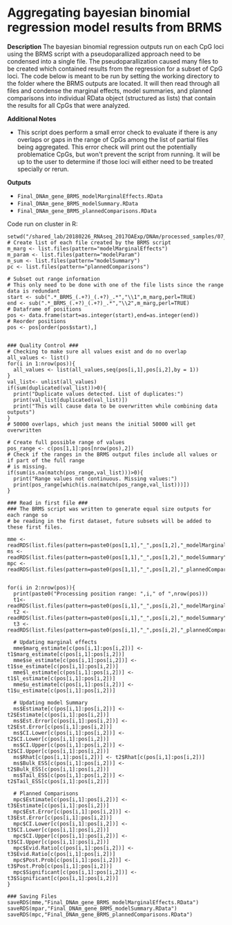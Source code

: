 # Aggregating bayesian binomial regression model results from BRMS

**Description**
The bayesian binomial regression outputs run on each CpG loci using the BRMS script with a pseudoparallized approach need to be condensed into a single file. The pseudoparallization caused many files to be created which contained results from the regression for a subset of CpG loci. The code below is meant to be run by setting the working directory to the folder where the BRMS outputs are located. It will then read through all files and condense the marginal effects, model summaries, and planned comparisons into individual RData object (structured as lists) that contain the results for all CpGs that were analyzed.

**Additional Notes**
* This script does perform a small error check to evaluate if there is any overlaps or gaps in the range of CpGs among the list of partial files being aggregated. This error check will print out the potentially problematice CpGs, but won't prevent the script from running. It will be up to the user to determine if those loci will either need to be treated specially or rerun.

**Outputs**
* `Final_DNAm_gene_BRMS_modelMarginalEffects.RData`
* `Final_DNAm_gene_BRMS_modelSummary.RData`
* `Final_DNAm_gene_BRMS_plannedComparisons.RData`

Code run on cluster in R:
```
setwd("/shared_lab/20180226_RNAseq_2017OAExp/DNAm/processed_samples/07_brmsSummary")
# Create list of each file created by the BRMS script
m_marg <- list.files(pattern="modelMarginalEffects")
m_param <- list.files(pattern="modelParam")
m_sum <- list.files(pattern="modelSummary")
pc <- list.files(pattern="plannedComparisons")

# Subset out range information
# This only need to be done with one of the file lists since the range data is redundant
start <- sub(".*_BRMS_(.+?)_(.+?)_.*","\\1",m_marg,perl=TRUE)
end <- sub(".*_BRMS_(.+?)_(.+?)_.*","\\2",m_marg,perl=TRUE)
# Dataframe of positions
pos <- data.frame(start=as.integer(start),end=as.integer(end))
# Reorder positions
pos <- pos[order(pos$start),]


### Quality Control ###
# Checking to make sure all values exist and do no overlap
all_values <- list()
for(i in 1:nrow(pos)){
  all_values <- list(all_values,seq(pos[i,1],pos[i,2],by = 1))
}
val_list<- unlist(all_values)
if(sum(duplicated(val_list))>0){
  print("Duplicate values detected. List of duplicates:")
  print(val_list[duplicated(val_list)])
  print("This will cause data to be overwritten while combining data outputs")
}
# 50000 overlaps, which just means the initial 50000 will get overwritten

# Create full possible range of values
pos_range <- c(pos[1,1]:pos[nrow(pos),2])
# Check if the ranges in the BRMS output files include all values or if part of the full range
# is missing.
if(sum(is.na(match(pos_range,val_list)))>0){
  print("Range values not continuous. Missing values:")
  print(pos_range[which(is.na(match(pos_range,val_list)))])
}

### Read in first file ###
### The BRMS script was written to generate equal size outputs for each range so 
# be reading in the first dataset, future subsets will be added to these first files.

mme <- readRDS(list.files(pattern=paste0(pos[1,1],"_",pos[1,2],"_modelMarginalEffects")))
ms <- readRDS(list.files(pattern=paste0(pos[1,1],"_",pos[1,2],"_modelSummary")))
mpc <- readRDS(list.files(pattern=paste0(pos[1,1],"_",pos[1,2],"_plannedComparisons")))


for(i in 2:nrow(pos)){
  print(paste0("Processing position range: ",i," of ",nrow(pos)))
  t1<-readRDS(list.files(pattern=paste0(pos[i,1],"_",pos[i,2],"_modelMarginalEffects")))
  t2 <- readRDS(list.files(pattern=paste0(pos[i,1],"_",pos[i,2],"_modelSummary")))
  t3 <- readRDS(list.files(pattern=paste0(pos[i,1],"_",pos[i,2],"_plannedComparisons")))
  
  # Updating marginal effects
  mme$marg_estimate[c(pos[i,1]:pos[i,2])] <- t1$marg_estimate[c(pos[i,1]:pos[i,2])]
  mme$se_estimate[c(pos[i,1]:pos[i,2])] <- t1$se_estimate[c(pos[i,1]:pos[i,2])]
  mme$l_estimate[c(pos[i,1]:pos[i,2])] <- t1$l_estimate[c(pos[i,1]:pos[i,2])]
  mme$u_estimate[c(pos[i,1]:pos[i,2])] <- t1$u_estimate[c(pos[i,1]:pos[i,2])]
  
  # Updating model Summary
  ms$Estimate[c(pos[i,1]:pos[i,2])] <- t2$Estimate[c(pos[i,1]:pos[i,2])]
  ms$Est.Error[c(pos[i,1]:pos[i,2])] <- t2$Est.Error[c(pos[i,1]:pos[i,2])]
  ms$CI.Lower[c(pos[i,1]:pos[i,2])] <- t2$CI.Lower[c(pos[i,1]:pos[i,2])]
  ms$CI.Upper[c(pos[i,1]:pos[i,2])] <- t2$CI.Upper[c(pos[i,1]:pos[i,2])]
  ms$Rhat[c(pos[i,1]:pos[i,2])] <- t2$Rhat[c(pos[i,1]:pos[i,2])]
  ms$Bulk_ESS[c(pos[i,1]:pos[i,2])] <- t2$Bulk_ESS[c(pos[i,1]:pos[i,2])]
  ms$Tail_ESS[c(pos[i,1]:pos[i,2])] <- t2$Tail_ESS[c(pos[i,1]:pos[i,2])]
  
  # Planned Comparisons
  mpc$Estimate[c(pos[i,1]:pos[i,2])] <- t3$Estimate[c(pos[i,1]:pos[i,2])]
  mpc$Est.Error[c(pos[i,1]:pos[i,2])] <- t3$Est.Error[c(pos[i,1]:pos[i,2])]
  mpc$CI.Lower[c(pos[i,1]:pos[i,2])] <- t3$CI.Lower[c(pos[i,1]:pos[i,2])]
  mpc$CI.Upper[c(pos[i,1]:pos[i,2])] <- t3$CI.Upper[c(pos[i,1]:pos[i,2])]  
  mpc$Evid.Ratio[c(pos[i,1]:pos[i,2])] <- t3$Evid.Ratio[c(pos[i,1]:pos[i,2])]
  mpc$Post.Prob[c(pos[i,1]:pos[i,2])] <- t3$Post.Prob[c(pos[i,1]:pos[i,2])]
  mpc$Significant[c(pos[i,1]:pos[i,2])] <- t3$Significant[c(pos[i,1]:pos[i,2])]
}

### Saving Files
saveRDS(mme,"Final_DNAm_gene_BRMS_modelMarginalEffects.RData")
saveRDS(mpar,"Final_DNAm_gene_BRMS_modelSummary.RData")
saveRDS(mpc,"Final_DNAm_gene_BRMS_plannedComparisons.RData")
```
